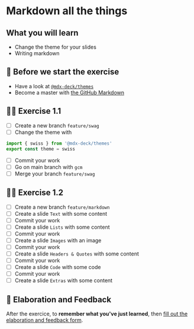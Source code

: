 # Markdown all the things

## What you will learn

- Change the theme for your slides
- Writing markdown

## 👾 Before we start the exercise

- Have a look at [`@mdx-deck/themes`](https://github.com/jxnblk/mdx-deck/blob/master/docs/themes.md)
- Become a master with [the GitHub Markdown](https://guides.github.com/features/mastering-markdown/)

## 👨‍🚀 Exercise 1.1

- [ ] Create a new branch `feature/swag`
- [ ] Change the theme with

```javascript
import { swiss } from '@mdx-deck/themes'
export const theme = swiss
```

- [ ] Commit your work
- [ ] Go on main branch with `gcm`
- [ ] Merge your branch `feature/swag`

## 👨‍🚀 Exercise 1.2

- [ ] Create a new branch `feature/markdown`
- [ ] Create a slide `Text` with some content
- [ ] Commit your work
- [ ] Create a slide `Lists` with some content
- [ ] Commit your work
- [ ] Create a slide `Images` with an image
- [ ] Commit your work
- [ ] Create a slide `Headers & Quotes` with some content
- [ ] Commit your work
- [ ] Create a slide `Code` with some code
- [ ] Commit your work
- [ ] Create a slide `Extras` with some content

## 🏅 Elaboration and Feedback

After the exercice, to __remember what you've just learned__, then [fill out the elaboration and feedback form](https://airtable.com/shrBuZqOJL5UeLLF1?prefill_Name=GitHub%20102&prefill_Exercice=01).
